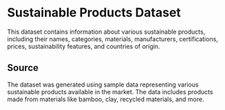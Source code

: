 # Sustainable Products Dataset

This dataset contains information about various sustainable products, including their names, categories, materials, manufacturers, certifications, prices, sustainability features, and countries of origin.

## Source

The dataset was generated using sample data representing various sustainable products available in the market. The data includes products made from materials like bamboo, clay, recycled materials, and more.
